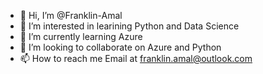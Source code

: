 - 👋 Hi, I’m @Franklin-Amal
- 👀 I’m interested in learining Python and Data Science 
- 🌱 I’m currently learning Azure
- 💞️ I’m looking to collaborate on Azure and Python
- 📫 How to reach me Email at franklin.amal@outlook.com

<!---
Franklin-Amal/Franklin-Amal is a ✨ special ✨ repository because its `README.md` (this file) appears on your GitHub profile.
You can click the Preview link to take a look at your changes.
--->
